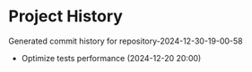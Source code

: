 # Project History

Generated commit history for repository-2024-12-30-19-00-58

- Optimize tests performance (2024-12-20 20:00)

